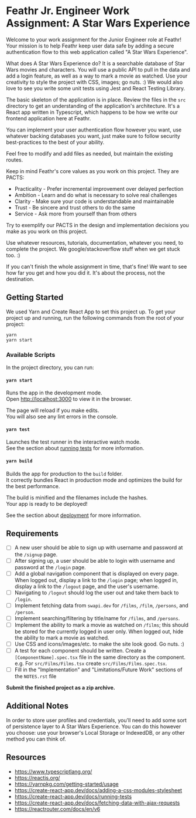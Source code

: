 # Feathr Jr. Engineer Work Assignment: A Star Wars Experience

Welcome to your work assignment for the Junior Engineer role at Feathr!
Your mission is to help Feathr keep user data safe by adding a secure
authentication flow to this web application called "A Star Wars Experience".

What does A Star Wars Experience do? It is a searchable database of Star Wars
movies and characters. You will use a public API to pull in the data and add
a login feature, as well as a way to mark a movie as watched. Use your
creativity to style the project with CSS, images; go nuts. :)
We would also love to see you write some unit tests using Jest and React Testing
Library.

The basic skeleton of the application is in place. Review the files in the `src`
directory to get an understanding of the application's architecture. It's a
React app written in Typescript, which happens to be how we write our frontend
application here at Feathr.

You can implement your user authentication flow however you want, use whatever
backing databases you want, just make sure to follow security best-practices
to the best of your ability.

Feel free to modify and add files as needed, but maintain the existing routes.

Keep in mind Feathr's core values as you work on this project. They are PACTS:

- Practicality - Prefer incremental improvement over delayed perfection
- Ambition - Learn and do what is necessary to solve real challenges
- Clarity - Make sure your code is understandable and maintainable
- Trust - Be sincere and trust others to do the same
- Service - Ask more from yourself than from others

Try to exemplify our PACTS in the design and implementation decisions you make as
you work on this project.

Use whatever resources, tutorials, documentation, whatever you need, to complete
the project. We google/stackoverflow stuff when we get stuck too. :)

If you can't finish the whole assignment in time, that's fine! We want to see how
far you get and how you did it. It's about the process, not the destination.

## Getting Started

We used Yarn and Create React App to set this project up. To get your project up and
running, run the following commands from the root of your project:

`yarn`\
`yarn start`

### Available Scripts

In the project directory, you can run:

#### `yarn start`

Runs the app in the development mode.\
Open [http://localhost:3000](http://localhost:3000) to view it in the browser.

The page will reload if you make edits.\
You will also see any lint errors in the console.

#### `yarn test`

Launches the test runner in the interactive watch mode.\
See the section about [running tests](https://facebook.github.io/create-react-app/docs/running-tests) for more information.

#### `yarn build`

Builds the app for production to the `build` folder.\
It correctly bundles React in production mode and optimizes the build for the best performance.

The build is minified and the filenames include the hashes.\
Your app is ready to be deployed!

See the section about [deployment](https://facebook.github.io/create-react-app/docs/deployment) for more information.

## Requirements

- [ ] A new user should be able to sign up with username and password at the `/signup` page.
- [ ] After signing up, a user should be able to login with username and password at the `/login` page.
- [ ] Add a global navigation component that is displayed on every page. When logged out, display a link to the `/login` page; when logged in, display a link to the `/logout` page, and the user's username.
- [ ] Navigating to `/logout` should log the user out and take them back to `/login`.
- [ ] Implement fetching data from `swapi.dev` for `/films`, `/film`, `/persons`, and `/person`.
- [ ] Implement searching/filtering by title/name for `/films`, and `/persons`.
- [ ] Implement the ability to mark a movie as watched on `/films`; this should be stored for the currently logged in user only. When logged out, hide the ability to mark a movie as watched.
- [ ] Use CSS and icons/images/etc. to make the site look good. Go nuts. :)
- [ ] A test for each component should be written. Create a `[ComponentName].spec.tsx` file in the same directory as the component. e.g. For `src/Films/Films.tsx` create `src/Films/Films.spec.tsx`.
- [ ] Fill in the "Implementation" and "Limitations/Future Work" sections of the `NOTES.rst` file

**Submit the finished project as a zip archive.**

## Additional Notes

In order to store user profiles and credentials, you'll need to add some sort of persistence layer to
A Star Wars Experience. You can do this however you choose: use your browser's Local Storage or IndexedDB, or any other method you can think of.

## Resources

- https://www.typescriptlang.org/
- https://reactjs.org/
- https://yarnpkg.com/getting-started/usage
- https://create-react-app.dev/docs/adding-a-css-modules-stylesheet
- https://create-react-app.dev/docs/running-tests
- https://create-react-app.dev/docs/fetching-data-with-ajax-requests
- https://reactrouter.com/docs/en/v6
